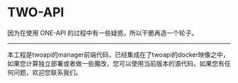 # TWO-API
因为在使用 ONE-API 的过程中有一些疑惑，所以干脆再造一个轮子。

---

本工程是twoapi的manager前端代码，已经集成在了twoapi的docker映像之中，如果您计算独立部署或者做一些魔改，您可以使用当前版本的源代码，如果您有任何问题，欢迎您联系我们。
